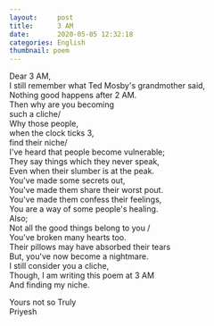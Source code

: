 ```yaml
---
layout:     post
title:      3 AM
date:       2020-05-05 12:32:18
categories: English
thumbnail: poem
---
```


Dear 3 AM,   
I still remember what Ted Mosby's grandmother said,  
Nothing good happens after 2 AM.  
Then why are you becoming   
such a cliche/  
Why those people,   
when the clock ticks 3,   
find their niche/  
I've heard that people become vulnerable;  
They say things which they never speak,  
Even when their slumber is at the peak.  
You've made some secrets out,  
You've made them share their worst pout.  
You've made them confess their feelings,  
You are a way of some people's healing.  
Also;  
Not all the good things belong to you /  
You've broken many hearts too.  
Their pillows may have absorbed their tears  
But, you've now become a nightmare.  
I still consider you a cliche,  
Though, I am writing this poem at 3 AM   
And finding my niche.   
  
Yours not so Truly  
Priyesh  
